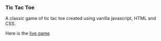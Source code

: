 ### Tic Tac Toe

A classic game of tic tac toe created using vanilla javascript, HTML and CSS.

Here is the [live game](https://codepen.io/ashishra0/pen/gOOyrGa)